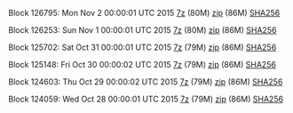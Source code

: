 Block 126795: Mon Nov  2 00:00:01 UTC 2015 [7z](https://transfer.sh/1gN7OK/bootstrap.dat.20151102.7z) (80M) [zip](https://transfer.sh/oxpnK/bootstrap.dat.20151102.zip) (86M) [SHA256](https://transfer.sh/FHbFB/sha256.txt)

Block 126253: Sun Nov  1 00:00:01 UTC 2015 [7z](https://transfer.sh/JqqMR/bootstrap.dat.20151101.7z) (80M) [zip](https://transfer.sh/xokrQ/bootstrap.dat.20151101.zip) (86M) [SHA256](https://transfer.sh/1cIiOH/sha256.txt)

Block 125702: Sat Oct 31 00:00:01 UTC 2015 [7z](https://transfer.sh/19kxZy/bootstrap.dat.20151031.7z) (79M) [zip](https://transfer.sh/4RwNj/bootstrap.dat.20151031.zip) (86M) [SHA256](https://transfer.sh/1aCr3o/sha256.txt)

Block 125148: Fri Oct 30 00:00:02 UTC 2015 [7z](https://transfer.sh/pX9B7/bootstrap.dat.20151030.7z) (79M) [zip](https://transfer.sh/f6Xud/bootstrap.dat.20151030.zip) (86M) [SHA256](https://transfer.sh/YhOgP/sha256.txt)

Block 124603: Thu Oct 29 00:00:02 UTC 2015 [7z](https://transfer.sh/16rXnX/bootstrap.dat.20151029.7z) (79M) [zip](https://transfer.sh/1gTblF/bootstrap.dat.20151029.zip) (86M) [SHA256](https://transfer.sh/zbRyT/sha256.txt)

Block 124059: Wed Oct 28 00:00:01 UTC 2015 [7z](https://transfer.sh/owaAn/bootstrap.dat.20151028.7z) (79M) [zip](https://transfer.sh/pCPZs/bootstrap.dat.20151028.zip) (86M) [SHA256](https://transfer.sh/Or0rh/sha256.txt)

